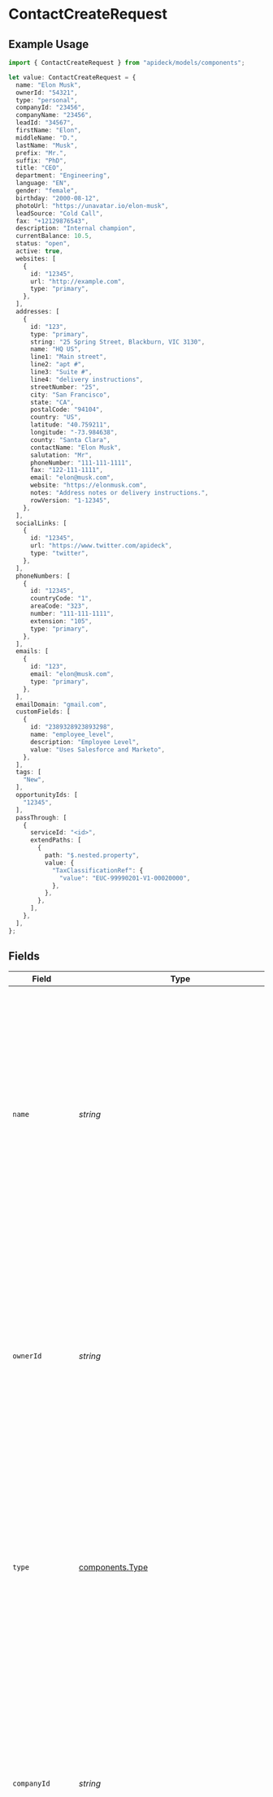 # ContactCreateRequest

## Example Usage

```typescript
import { ContactCreateRequest } from "apideck/models/components";

let value: ContactCreateRequest = {
  name: "Elon Musk",
  ownerId: "54321",
  type: "personal",
  companyId: "23456",
  companyName: "23456",
  leadId: "34567",
  firstName: "Elon",
  middleName: "D.",
  lastName: "Musk",
  prefix: "Mr.",
  suffix: "PhD",
  title: "CEO",
  department: "Engineering",
  language: "EN",
  gender: "female",
  birthday: "2000-08-12",
  photoUrl: "https://unavatar.io/elon-musk",
  leadSource: "Cold Call",
  fax: "+12129876543",
  description: "Internal champion",
  currentBalance: 10.5,
  status: "open",
  active: true,
  websites: [
    {
      id: "12345",
      url: "http://example.com",
      type: "primary",
    },
  ],
  addresses: [
    {
      id: "123",
      type: "primary",
      string: "25 Spring Street, Blackburn, VIC 3130",
      name: "HQ US",
      line1: "Main street",
      line2: "apt #",
      line3: "Suite #",
      line4: "delivery instructions",
      streetNumber: "25",
      city: "San Francisco",
      state: "CA",
      postalCode: "94104",
      country: "US",
      latitude: "40.759211",
      longitude: "-73.984638",
      county: "Santa Clara",
      contactName: "Elon Musk",
      salutation: "Mr",
      phoneNumber: "111-111-1111",
      fax: "122-111-1111",
      email: "elon@musk.com",
      website: "https://elonmusk.com",
      notes: "Address notes or delivery instructions.",
      rowVersion: "1-12345",
    },
  ],
  socialLinks: [
    {
      id: "12345",
      url: "https://www.twitter.com/apideck",
      type: "twitter",
    },
  ],
  phoneNumbers: [
    {
      id: "12345",
      countryCode: "1",
      areaCode: "323",
      number: "111-111-1111",
      extension: "105",
      type: "primary",
    },
  ],
  emails: [
    {
      id: "123",
      email: "elon@musk.com",
      type: "primary",
    },
  ],
  emailDomain: "gmail.com",
  customFields: [
    {
      id: "2389328923893298",
      name: "employee_level",
      description: "Employee Level",
      value: "Uses Salesforce and Marketo",
    },
  ],
  tags: [
    "New",
  ],
  opportunityIds: [
    "12345",
  ],
  passThrough: [
    {
      serviceId: "<id>",
      extendPaths: [
        {
          path: "$.nested.property",
          value: {
            "TaxClassificationRef": {
              "value": "EUC-99990201-V1-00020000",
            },
          },
        },
      ],
    },
  ],
};
```

## Fields

| Field                                                                                                                                                                                                                                                                                                                                                                                                                                                                                                                                                                                                                                                                                   | Type                                                                                                                                                                                                                                                                                                                                                                                                                                                                                                                                                                                                                                                                                    | Required                                                                                                                                                                                                                                                                                                                                                                                                                                                                                                                                                                                                                                                                                | Description                                                                                                                                                                                                                                                                                                                                                                                                                                                                                                                                                                                                                                                                             | Example                                                                                                                                                                                                                                                                                                                                                                                                                                                                                                                                                                                                                                                                                 |
| --------------------------------------------------------------------------------------------------------------------------------------------------------------------------------------------------------------------------------------------------------------------------------------------------------------------------------------------------------------------------------------------------------------------------------------------------------------------------------------------------------------------------------------------------------------------------------------------------------------------------------------------------------------------------------------- | --------------------------------------------------------------------------------------------------------------------------------------------------------------------------------------------------------------------------------------------------------------------------------------------------------------------------------------------------------------------------------------------------------------------------------------------------------------------------------------------------------------------------------------------------------------------------------------------------------------------------------------------------------------------------------------- | --------------------------------------------------------------------------------------------------------------------------------------------------------------------------------------------------------------------------------------------------------------------------------------------------------------------------------------------------------------------------------------------------------------------------------------------------------------------------------------------------------------------------------------------------------------------------------------------------------------------------------------------------------------------------------------- | --------------------------------------------------------------------------------------------------------------------------------------------------------------------------------------------------------------------------------------------------------------------------------------------------------------------------------------------------------------------------------------------------------------------------------------------------------------------------------------------------------------------------------------------------------------------------------------------------------------------------------------------------------------------------------------- | --------------------------------------------------------------------------------------------------------------------------------------------------------------------------------------------------------------------------------------------------------------------------------------------------------------------------------------------------------------------------------------------------------------------------------------------------------------------------------------------------------------------------------------------------------------------------------------------------------------------------------------------------------------------------------------- |
| `name`                                                                                                                                                                                                                                                                                                                                                                                                                                                                                                                                                                                                                                                                                  | *string*                                                                                                                                                                                                                                                                                                                                                                                                                                                                                                                                                                                                                                                                                | :heavy_check_mark:                                                                                                                                                                                                                                                                                                                                                                                                                                                                                                                                                                                                                                                                      | The full name of the contact, which serves as a primary identifier within the CRM. This field is required for updates to ensure that the contact's identity is clear and unambiguous. It is used in various CRM functionalities, such as search and display, and should reflect the contact's preferred name format. Accurate naming helps in personalizing communication and maintaining professional relationships.                                                                                                                                                                                                                                                                   | Elon Musk                                                                                                                                                                                                                                                                                                                                                                                                                                                                                                                                                                                                                                                                               |
| `ownerId`                                                                                                                                                                                                                                                                                                                                                                                                                                                                                                                                                                                                                                                                               | *string*                                                                                                                                                                                                                                                                                                                                                                                                                                                                                                                                                                                                                                                                                | :heavy_minus_sign:                                                                                                                                                                                                                                                                                                                                                                                                                                                                                                                                                                                                                                                                      | The identifier for the user or entity that owns or manages the contact within the CRM. This field is optional but can be critical for assigning responsibility and tracking interactions with the contact. It helps in organizing contacts by ownership, which is useful for sales teams and account managers to manage their client portfolios effectively.                                                                                                                                                                                                                                                                                                                            | 54321                                                                                                                                                                                                                                                                                                                                                                                                                                                                                                                                                                                                                                                                                   |
| `type`                                                                                                                                                                                                                                                                                                                                                                                                                                                                                                                                                                                                                                                                                  | [components.Type](../../models/components/type.md)                                                                                                                                                                                                                                                                                                                                                                                                                                                                                                                                                                                                                                      | :heavy_minus_sign:                                                                                                                                                                                                                                                                                                                                                                                                                                                                                                                                                                                                                                                                      | The classification or category of the contact, such as 'customer', 'supplier', or 'partner'. This optional field helps in segmenting contacts for targeted communication and reporting. Understanding the type of contact can influence how interactions are prioritized and managed within the CRM system.                                                                                                                                                                                                                                                                                                                                                                             | personal                                                                                                                                                                                                                                                                                                                                                                                                                                                                                                                                                                                                                                                                                |
| `companyId`                                                                                                                                                                                                                                                                                                                                                                                                                                                                                                                                                                                                                                                                             | *string*                                                                                                                                                                                                                                                                                                                                                                                                                                                                                                                                                                                                                                                                                | :heavy_minus_sign:                                                                                                                                                                                                                                                                                                                                                                                                                                                                                                                                                                                                                                                                      | The unique identifier for the company with which the contact is associated. This optional field links the contact to a specific company record within the CRM, facilitating a comprehensive view of business relationships. It is particularly useful in B2B contexts where contacts are often tied to organizational accounts, aiding in the management of corporate interactions and history.                                                                                                                                                                                                                                                                                         | 23456                                                                                                                                                                                                                                                                                                                                                                                                                                                                                                                                                                                                                                                                                   |
| `companyName`                                                                                                                                                                                                                                                                                                                                                                                                                                                                                                                                                                                                                                                                           | *string*                                                                                                                                                                                                                                                                                                                                                                                                                                                                                                                                                                                                                                                                                | :heavy_minus_sign:                                                                                                                                                                                                                                                                                                                                                                                                                                                                                                                                                                                                                                                                      | The name of the company the contact is associated with. This field is used to link the contact to their respective organization within the CRM. It is essential for organizing contacts under their business entities, facilitating better management and retrieval of contact information. While not mandatory, providing the company name enhances the context and relevance of the contact record, especially in business-to-business interactions.                                                                                                                                                                                                                                  | 23456                                                                                                                                                                                                                                                                                                                                                                                                                                                                                                                                                                                                                                                                                   |
| `leadId`                                                                                                                                                                                                                                                                                                                                                                                                                                                                                                                                                                                                                                                                                | *string*                                                                                                                                                                                                                                                                                                                                                                                                                                                                                                                                                                                                                                                                                | :heavy_minus_sign:                                                                                                                                                                                                                                                                                                                                                                                                                                                                                                                                                                                                                                                                      | The lead the contact is associated with. This identifier connects the contact to a specific lead record within the CRM, which is crucial for tracking the contact's journey from a potential lead to a customer. It helps in maintaining a seamless flow of information and ensures that all interactions with the contact are aligned with their lead status. Although optional, associating a contact with a lead can provide valuable insights into sales processes and customer engagement strategies.                                                                                                                                                                              | 34567                                                                                                                                                                                                                                                                                                                                                                                                                                                                                                                                                                                                                                                                                   |
| `firstName`                                                                                                                                                                                                                                                                                                                                                                                                                                                                                                                                                                                                                                                                             | *string*                                                                                                                                                                                                                                                                                                                                                                                                                                                                                                                                                                                                                                                                                | :heavy_minus_sign:                                                                                                                                                                                                                                                                                                                                                                                                                                                                                                                                                                                                                                                                      | The first name of the contact. This field is used to personalize communications and is a key component of the contact's identity within the CRM. It is important for ensuring accurate and respectful interactions, as well as for searching and filtering contacts. While not required, including the first name enhances the quality of customer relationship management by allowing for more personalized and effective communication.                                                                                                                                                                                                                                               | Elon                                                                                                                                                                                                                                                                                                                                                                                                                                                                                                                                                                                                                                                                                    |
| `middleName`                                                                                                                                                                                                                                                                                                                                                                                                                                                                                                                                                                                                                                                                            | *string*                                                                                                                                                                                                                                                                                                                                                                                                                                                                                                                                                                                                                                                                                | :heavy_minus_sign:                                                                                                                                                                                                                                                                                                                                                                                                                                                                                                                                                                                                                                                                      | The middle name of the contact. This optional field can be used to store additional name information that may be relevant for distinguishing between contacts with similar names or for formal documentation purposes. Including a middle name can enhance the accuracy of contact identification and is particularly useful in regions or cultures where middle names are commonly used.                                                                                                                                                                                                                                                                                               | D.                                                                                                                                                                                                                                                                                                                                                                                                                                                                                                                                                                                                                                                                                      |
| `lastName`                                                                                                                                                                                                                                                                                                                                                                                                                                                                                                                                                                                                                                                                              | *string*                                                                                                                                                                                                                                                                                                                                                                                                                                                                                                                                                                                                                                                                                | :heavy_minus_sign:                                                                                                                                                                                                                                                                                                                                                                                                                                                                                                                                                                                                                                                                      | The last name of the contact. This field is critical for identifying and organizing contacts within the CRM. It is often used in conjunction with the first name to ensure precise identification and is essential for sorting and searching contact records. While not mandatory, providing the last name significantly improves the system's ability to manage and retrieve contact information efficiently.                                                                                                                                                                                                                                                                          | Musk                                                                                                                                                                                                                                                                                                                                                                                                                                                                                                                                                                                                                                                                                    |
| `prefix`                                                                                                                                                                                                                                                                                                                                                                                                                                                                                                                                                                                                                                                                                | *string*                                                                                                                                                                                                                                                                                                                                                                                                                                                                                                                                                                                                                                                                                | :heavy_minus_sign:                                                                                                                                                                                                                                                                                                                                                                                                                                                                                                                                                                                                                                                                      | The prefix of the contact, such as Mr., Ms., Dr., etc. This field is used to address the contact formally and can enhance personalization in communications. It is optional and should be chosen based on the contact's preference or cultural norms.                                                                                                                                                                                                                                                                                                                                                                                                                                   | Mr.                                                                                                                                                                                                                                                                                                                                                                                                                                                                                                                                                                                                                                                                                     |
| `suffix`                                                                                                                                                                                                                                                                                                                                                                                                                                                                                                                                                                                                                                                                                | *string*                                                                                                                                                                                                                                                                                                                                                                                                                                                                                                                                                                                                                                                                                | :heavy_minus_sign:                                                                                                                                                                                                                                                                                                                                                                                                                                                                                                                                                                                                                                                                      | The suffix of the contact, such as Jr., Sr., III, etc. This field helps in distinguishing between individuals with similar names within the CRM. It is optional and should be used when applicable to maintain accurate records.                                                                                                                                                                                                                                                                                                                                                                                                                                                        | PhD                                                                                                                                                                                                                                                                                                                                                                                                                                                                                                                                                                                                                                                                                     |
| `title`                                                                                                                                                                                                                                                                                                                                                                                                                                                                                                                                                                                                                                                                                 | *string*                                                                                                                                                                                                                                                                                                                                                                                                                                                                                                                                                                                                                                                                                | :heavy_minus_sign:                                                                                                                                                                                                                                                                                                                                                                                                                                                                                                                                                                                                                                                                      | The job title of the contact within their organization. This information is crucial for understanding the contact's role and responsibilities, aiding in targeted communication and relationship management. It is optional but recommended for business context.                                                                                                                                                                                                                                                                                                                                                                                                                       | CEO                                                                                                                                                                                                                                                                                                                                                                                                                                                                                                                                                                                                                                                                                     |
| `department`                                                                                                                                                                                                                                                                                                                                                                                                                                                                                                                                                                                                                                                                            | *string*                                                                                                                                                                                                                                                                                                                                                                                                                                                                                                                                                                                                                                                                                | :heavy_minus_sign:                                                                                                                                                                                                                                                                                                                                                                                                                                                                                                                                                                                                                                                                      | The department within the organization where the contact works. This field helps in segmenting contacts based on their organizational role, facilitating more effective communication strategies. It is optional but useful for targeted outreach.                                                                                                                                                                                                                                                                                                                                                                                                                                      | Engineering                                                                                                                                                                                                                                                                                                                                                                                                                                                                                                                                                                                                                                                                             |
| `language`                                                                                                                                                                                                                                                                                                                                                                                                                                                                                                                                                                                                                                                                              | *string*                                                                                                                                                                                                                                                                                                                                                                                                                                                                                                                                                                                                                                                                                | :heavy_minus_sign:                                                                                                                                                                                                                                                                                                                                                                                                                                                                                                                                                                                                                                                                      | The preferred language of communication for the contact, specified using the ISO 639-1 code (e.g., 'EN' for English). This field ensures that communications are delivered in a language the contact understands, enhancing engagement and reducing misunderstandings. It is optional but highly recommended for international contacts.                                                                                                                                                                                                                                                                                                                                                | EN                                                                                                                                                                                                                                                                                                                                                                                                                                                                                                                                                                                                                                                                                      |
| `gender`                                                                                                                                                                                                                                                                                                                                                                                                                                                                                                                                                                                                                                                                                | [components.Gender](../../models/components/gender.md)                                                                                                                                                                                                                                                                                                                                                                                                                                                                                                                                                                                                                                  | :heavy_minus_sign:                                                                                                                                                                                                                                                                                                                                                                                                                                                                                                                                                                                                                                                                      | Specifies the gender of the contact, which can be used for personalized communication and marketing strategies. Acceptable values typically include 'male', 'female', 'non-binary', or 'other'. This field is optional and should be used in accordance with privacy regulations and the contact's preferences.                                                                                                                                                                                                                                                                                                                                                                         | female                                                                                                                                                                                                                                                                                                                                                                                                                                                                                                                                                                                                                                                                                  |
| `birthday`                                                                                                                                                                                                                                                                                                                                                                                                                                                                                                                                                                                                                                                                              | *string*                                                                                                                                                                                                                                                                                                                                                                                                                                                                                                                                                                                                                                                                                | :heavy_minus_sign:                                                                                                                                                                                                                                                                                                                                                                                                                                                                                                                                                                                                                                                                      | The birth date of the contact, formatted as a string (e.g., 'YYYY-MM-DD'). This information can be utilized for sending personalized birthday messages or offers, enhancing customer engagement. Ensure the date is accurate to avoid miscommunication.                                                                                                                                                                                                                                                                                                                                                                                                                                 | 2000-08-12                                                                                                                                                                                                                                                                                                                                                                                                                                                                                                                                                                                                                                                                              |
| ~~`image`~~                                                                                                                                                                                                                                                                                                                                                                                                                                                                                                                                                                                                                                                                             | *string*                                                                                                                                                                                                                                                                                                                                                                                                                                                                                                                                                                                                                                                                                | :heavy_minus_sign:                                                                                                                                                                                                                                                                                                                                                                                                                                                                                                                                                                                                                                                                      | : warning: ** DEPRECATED **: This will be removed in a future release, please migrate away from it as soon as possible.<br/><br/>A string representing the image data or a reference to the contact's image. This field can be used to visually identify contacts within the CRM system, aiding in quick recognition and personalization. Ensure the image is appropriately formatted and stored securely.                                                                                                                                                                                                                                                                              | https://unavatar.io/elon-musk                                                                                                                                                                                                                                                                                                                                                                                                                                                                                                                                                                                                                                                           |
| `photoUrl`                                                                                                                                                                                                                                                                                                                                                                                                                                                                                                                                                                                                                                                                              | *string*                                                                                                                                                                                                                                                                                                                                                                                                                                                                                                                                                                                                                                                                                | :heavy_minus_sign:                                                                                                                                                                                                                                                                                                                                                                                                                                                                                                                                                                                                                                                                      | The URL linking to the contact's photo, which can be displayed in the CRM interface to help users quickly identify the contact. This should be a valid URL pointing to an accessible image file. It's important to ensure the URL remains up-to-date and the image is stored in a secure location.                                                                                                                                                                                                                                                                                                                                                                                      | https://unavatar.io/elon-musk                                                                                                                                                                                                                                                                                                                                                                                                                                                                                                                                                                                                                                                           |
| `leadSource`                                                                                                                                                                                                                                                                                                                                                                                                                                                                                                                                                                                                                                                                            | *string*                                                                                                                                                                                                                                                                                                                                                                                                                                                                                                                                                                                                                                                                                | :heavy_minus_sign:                                                                                                                                                                                                                                                                                                                                                                                                                                                                                                                                                                                                                                                                      | Indicates the origin of the contact, such as 'web', 'referral', or 'advertisement'. Understanding the lead source helps in analyzing the effectiveness of different marketing channels and strategies. This field is optional but valuable for marketing analytics and strategy refinement.                                                                                                                                                                                                                                                                                                                                                                                             | Cold Call                                                                                                                                                                                                                                                                                                                                                                                                                                                                                                                                                                                                                                                                               |
| `fax`                                                                                                                                                                                                                                                                                                                                                                                                                                                                                                                                                                                                                                                                                   | *string*                                                                                                                                                                                                                                                                                                                                                                                                                                                                                                                                                                                                                                                                                | :heavy_minus_sign:                                                                                                                                                                                                                                                                                                                                                                                                                                                                                                                                                                                                                                                                      | The fax number associated with the contact, used for sending and receiving documents via fax. This field is optional and should be formatted according to international dialing standards if applicable. Including a fax number can be beneficial for businesses that still rely on fax communication for official documentation or contracts.                                                                                                                                                                                                                                                                                                                                          | +12129876543                                                                                                                                                                                                                                                                                                                                                                                                                                                                                                                                                                                                                                                                            |
| `description`                                                                                                                                                                                                                                                                                                                                                                                                                                                                                                                                                                                                                                                                           | *string*                                                                                                                                                                                                                                                                                                                                                                                                                                                                                                                                                                                                                                                                                | :heavy_minus_sign:                                                                                                                                                                                                                                                                                                                                                                                                                                                                                                                                                                                                                                                                      | A detailed narrative or note about the contact, providing context or additional information that may be relevant for CRM users. This could include personal preferences, historical interactions, or any other pertinent details that help in personalizing communication or understanding the contact's background. This field is optional but can enhance the quality of customer relationship management by offering insights that are not captured by structured data fields.                                                                                                                                                                                                       | Internal champion                                                                                                                                                                                                                                                                                                                                                                                                                                                                                                                                                                                                                                                                       |
| `currentBalance`                                                                                                                                                                                                                                                                                                                                                                                                                                                                                                                                                                                                                                                                        | *number*                                                                                                                                                                                                                                                                                                                                                                                                                                                                                                                                                                                                                                                                                | :heavy_minus_sign:                                                                                                                                                                                                                                                                                                                                                                                                                                                                                                                                                                                                                                                                      | The current financial balance associated with the contact, reflecting any outstanding amounts owed or credits available. This numeric field is crucial for financial tracking and management within the CRM, especially for contacts who are clients or vendors. It should be updated regularly to ensure accurate financial records and can be used to trigger alerts or actions if certain thresholds are met. This field is optional and should be formatted as a decimal number.                                                                                                                                                                                                    | 10.5                                                                                                                                                                                                                                                                                                                                                                                                                                                                                                                                                                                                                                                                                    |
| `status`                                                                                                                                                                                                                                                                                                                                                                                                                                                                                                                                                                                                                                                                                | *string*                                                                                                                                                                                                                                                                                                                                                                                                                                                                                                                                                                                                                                                                                | :heavy_minus_sign:                                                                                                                                                                                                                                                                                                                                                                                                                                                                                                                                                                                                                                                                      | The current status of the contact within the CRM system, indicating their relationship or engagement level with the organization. Common statuses might include 'active', 'inactive', 'prospect', or 'customer'. This field helps in segmenting contacts for targeted marketing or follow-up actions and should be updated to reflect any changes in the contact's lifecycle. This field is optional but highly recommended for effective contact management.                                                                                                                                                                                                                           | open                                                                                                                                                                                                                                                                                                                                                                                                                                                                                                                                                                                                                                                                                    |
| `active`                                                                                                                                                                                                                                                                                                                                                                                                                                                                                                                                                                                                                                                                                | *boolean*                                                                                                                                                                                                                                                                                                                                                                                                                                                                                                                                                                                                                                                                               | :heavy_minus_sign:                                                                                                                                                                                                                                                                                                                                                                                                                                                                                                                                                                                                                                                                      | A boolean flag indicating whether the contact is currently active within the CRM system. An active status typically means the contact is engaged or available for communication and transactions. This field is crucial for filtering contacts in reports and ensuring that communications are directed only to those who are currently relevant. Setting this field to 'false' can help in cleaning up the database by deactivating contacts that are no longer needed. This field is optional but important for maintaining an organized and efficient CRM.                                                                                                                           | true                                                                                                                                                                                                                                                                                                                                                                                                                                                                                                                                                                                                                                                                                    |
| `websites`                                                                                                                                                                                                                                                                                                                                                                                                                                                                                                                                                                                                                                                                              | [components.ContactCreateRequestWebsites](../../models/components/contactcreaterequestwebsites.md)[]                                                                                                                                                                                                                                                                                                                                                                                                                                                                                                                                                                                    | :heavy_minus_sign:                                                                                                                                                                                                                                                                                                                                                                                                                                                                                                                                                                                                                                                                      | A collection of website entries associated with the contact. This array can include multiple websites, each represented as an object with specific attributes such as URL and type. Useful for storing all relevant online presences of the contact, enhancing the contact's profile with comprehensive digital footprint information.                                                                                                                                                                                                                                                                                                                                                  |                                                                                                                                                                                                                                                                                                                                                                                                                                                                                                                                                                                                                                                                                         |
| `addresses`                                                                                                                                                                                                                                                                                                                                                                                                                                                                                                                                                                                                                                                                             | [components.ContactCreateRequestAddresses](../../models/components/contactcreaterequestaddresses.md)[]                                                                                                                                                                                                                                                                                                                                                                                                                                                                                                                                                                                  | :heavy_minus_sign:                                                                                                                                                                                                                                                                                                                                                                                                                                                                                                                                                                                                                                                                      | An array containing address entries related to the contact. Each entry can include details such as street, city, and postal code. This array allows for the inclusion of multiple addresses, supporting scenarios where a contact may have several locations, such as home and work addresses. It enriches the contact's profile by providing geographical context.                                                                                                                                                                                                                                                                                                                     |                                                                                                                                                                                                                                                                                                                                                                                                                                                                                                                                                                                                                                                                                         |
| `socialLinks`                                                                                                                                                                                                                                                                                                                                                                                                                                                                                                                                                                                                                                                                           | [components.ContactCreateRequestSocialLinks](../../models/components/contactcreaterequestsociallinks.md)[]                                                                                                                                                                                                                                                                                                                                                                                                                                                                                                                                                                              | :heavy_minus_sign:                                                                                                                                                                                                                                                                                                                                                                                                                                                                                                                                                                                                                                                                      | An array of social media links associated with the contact. This field allows for the inclusion of various social media profiles, such as LinkedIn, Twitter, or Facebook, providing a comprehensive view of the contact's online presence. While optional, these links can be valuable for networking and understanding the contact's professional and personal interests, enhancing engagement strategies.                                                                                                                                                                                                                                                                             |                                                                                                                                                                                                                                                                                                                                                                                                                                                                                                                                                                                                                                                                                         |
| `phoneNumbers`                                                                                                                                                                                                                                                                                                                                                                                                                                                                                                                                                                                                                                                                          | [components.ContactCreateRequestPhoneNumbers](../../models/components/contactcreaterequestphonenumbers.md)[]                                                                                                                                                                                                                                                                                                                                                                                                                                                                                                                                                                            | :heavy_minus_sign:                                                                                                                                                                                                                                                                                                                                                                                                                                                                                                                                                                                                                                                                      | An array containing one or more phone number objects associated with the contact. Each object within the array can hold detailed information about a specific phone number, such as type and ID. This structure allows for the inclusion of multiple contact numbers, facilitating comprehensive communication options for the contact.                                                                                                                                                                                                                                                                                                                                                 |                                                                                                                                                                                                                                                                                                                                                                                                                                                                                                                                                                                                                                                                                         |
| `emails`                                                                                                                                                                                                                                                                                                                                                                                                                                                                                                                                                                                                                                                                                | [components.ContactCreateRequestEmails](../../models/components/contactcreaterequestemails.md)[]                                                                                                                                                                                                                                                                                                                                                                                                                                                                                                                                                                                        | :heavy_minus_sign:                                                                                                                                                                                                                                                                                                                                                                                                                                                                                                                                                                                                                                                                      | An array of email objects associated with the contact. Each object within this array represents a distinct email address linked to the contact, allowing for multiple email addresses to be stored and managed. This is particularly useful for contacts who use different emails for various purposes, such as personal and professional communication. The array can be updated to add, remove, or modify email addresses as needed, ensuring the contact's email information is current and comprehensive.                                                                                                                                                                           |                                                                                                                                                                                                                                                                                                                                                                                                                                                                                                                                                                                                                                                                                         |
| `emailDomain`                                                                                                                                                                                                                                                                                                                                                                                                                                                                                                                                                                                                                                                                           | *string*                                                                                                                                                                                                                                                                                                                                                                                                                                                                                                                                                                                                                                                                                | :heavy_minus_sign:                                                                                                                                                                                                                                                                                                                                                                                                                                                                                                                                                                                                                                                                      | The domain part of the contact's primary email address, extracted for analytical or organizational purposes. This field can be used to group contacts by their email domains, which is useful for domain-specific marketing campaigns or understanding the distribution of contacts across different email providers. It is not required but can provide additional insights into the contact's email usage.                                                                                                                                                                                                                                                                            | gmail.com                                                                                                                                                                                                                                                                                                                                                                                                                                                                                                                                                                                                                                                                               |
| `customFields`                                                                                                                                                                                                                                                                                                                                                                                                                                                                                                                                                                                                                                                                          | [components.ContactCreateRequestCustomFields](../../models/components/contactcreaterequestcustomfields.md)[]                                                                                                                                                                                                                                                                                                                                                                                                                                                                                                                                                                            | :heavy_minus_sign:                                                                                                                                                                                                                                                                                                                                                                                                                                                                                                                                                                                                                                                                      | An array of custom fields associated with the contact record. Each entry in this array represents a specific custom field that can be used to store additional information not covered by standard fields. This allows for greater flexibility and customization of contact records to meet specific business needs. Custom fields can include data such as preferences, additional contact methods, or any other relevant information that enhances the contact profile.                                                                                                                                                                                                               |                                                                                                                                                                                                                                                                                                                                                                                                                                                                                                                                                                                                                                                                                         |
| `tags`                                                                                                                                                                                                                                                                                                                                                                                                                                                                                                                                                                                                                                                                                  | *string*[]                                                                                                                                                                                                                                                                                                                                                                                                                                                                                                                                                                                                                                                                              | :heavy_minus_sign:                                                                                                                                                                                                                                                                                                                                                                                                                                                                                                                                                                                                                                                                      | An array of tags associated with the contact, used to categorize and filter contacts within the CRM system. Tags can represent various attributes or statuses, such as 'VIP', 'Lead', or 'Prospect', and help in organizing contacts for targeted marketing or communication strategies. This field is optional and can be updated to reflect changes in the contact's status or classification.                                                                                                                                                                                                                                                                                        | [<br/>"New"<br/>]                                                                                                                                                                                                                                                                                                                                                                                                                                                                                                                                                                                                                                                                       |
| `opportunityIds`                                                                                                                                                                                                                                                                                                                                                                                                                                                                                                                                                                                                                                                                        | *string*[]                                                                                                                                                                                                                                                                                                                                                                                                                                                                                                                                                                                                                                                                              | :heavy_minus_sign:                                                                                                                                                                                                                                                                                                                                                                                                                                                                                                                                                                                                                                                                      | An array containing the unique identifiers of opportunities associated with the contact. This linkage is vital for understanding the contact's involvement in various sales or business opportunities. Each ID in the array corresponds to a specific opportunity record in the CRM. This property is optional but can be used to enhance the contact's profile with related business engagements.                                                                                                                                                                                                                                                                                      |                                                                                                                                                                                                                                                                                                                                                                                                                                                                                                                                                                                                                                                                                         |
| `passThrough`                                                                                                                                                                                                                                                                                                                                                                                                                                                                                                                                                                                                                                                                           | [components.ContactCreateRequestPassThrough](../../models/components/contactcreaterequestpassthrough.md)[]                                                                                                                                                                                                                                                                                                                                                                                                                                                                                                                                                                              | :heavy_minus_sign:                                                                                                                                                                                                                                                                                                                                                                                                                                                                                                                                                                                                                                                                      | The `pass_through` property is an array that allows you to include service-specific custom data or structured modifications directly within the request body when updating contact resources. This feature is particularly useful for integrating unique business logic or additional data fields that are not natively supported by the CRM system. By leveraging `pass_through`, you can ensure that all necessary information is transmitted to the appropriate service, enhancing the flexibility and adaptability of the update operation. It is important to structure this data correctly to align with the service's requirements, ensuring seamless integration and operation. |                                                                                                                                                                                                                                                                                                                                                                                                                                                                                                                                                                                                                                                                                         |